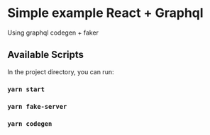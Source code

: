 # Simple example React + Graphql
Using graphql codegen + faker

## Available Scripts

In the project directory, you can run:

### `yarn start`
### `yarn fake-server`
### `yarn codegen`

